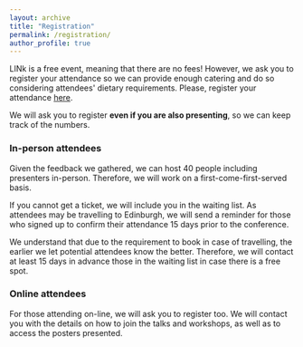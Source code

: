 ```yaml
---
layout: archive
title: "Registration"
permalink: /registration/
author_profile: true
---
```


LINk is a free event, meaning that there are no fees! However, we ask you to register your attendance so we can provide enough catering and do so considering attendees' dietary requirements.
Please, register your attendance [here](https://edinburgh.eu.qualtrics.com/jfe/form/SV_eERqASwMp3ZExWC). 

We will ask you to register **even if you are also presenting**, so we can keep track of the numbers.

### In-person attendees

Given the feedback we gathered, we can host 40 people including presenters in-person. Therefore, we will work on a first-come-first-served basis.

If you cannot get a ticket, we will include you in the waiting list. As attendees may be travelling to Edinburgh, we will send a reminder for those who signed up to confirm their attendance 15 days prior to the conference. 

We understand that due to the requirement to book in case of travelling, the earlier we let potential attendees know the better. Therefore, we will contact at least 15 days in advance those in the waiting list in case there is a free spot.  

### Online attendees

For those attending on-line, we will ask you to register too. We will contact you with the details on how to join the talks and workshops, as well as to access the posters presented.

